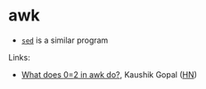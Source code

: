 # awk

- [`sed`](/programming/languages/sed.md) is a similar program

Links:

- [What does $0=$2 in awk
  do?](https://kau.sh/blog/awk-1-oneliner-dollar-explanation/),  Kaushik Gopal
    ([HN](https://news.ycombinator.com/item?id=32969238))
